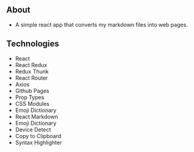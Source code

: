 ## About
- A simple react app that converts my markdown files into web pages.

## Technologies

- React
- React Redux
- Redux Thunk
- React Router
- Axios
- Github Pages
- Prop Types
- CSS Modules
- Emoji Dictionary
- React Markdown
- Emoji Dictionary
- Device Detect
- Copy to Clipboard
- Syntax Highlighter

